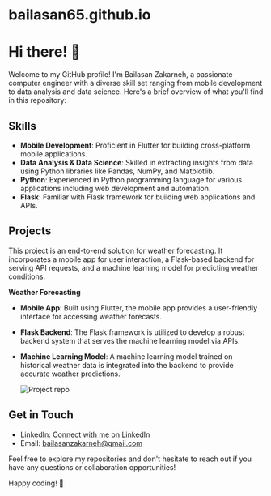 # bailasan65.github.io
# Hi there! 👋

Welcome to my GitHub profile! I'm Bailasan Zakarneh, a passionate computer engineer with a diverse skill set ranging from mobile development to data analysis and data science. Here's a brief overview of what you'll find in this repository:

## Skills

- **Mobile Development**: Proficient in Flutter for building cross-platform mobile applications.
- **Data Analysis & Data Science**: Skilled in extracting insights from data using Python libraries like Pandas, NumPy, and Matplotlib.
- **Python**: Experienced in Python programming language for various applications including web development and automation.
- **Flask**: Familiar with Flask framework for building web applications and APIs.

## Projects

This project is an end-to-end solution for weather forecasting. It incorporates a mobile app for user interaction, a Flask-based backend for serving API requests, and a machine learning model for predicting weather conditions.

 **Weather Forecasting**  
 - **Mobile App**: Built using Flutter, the mobile app provides a user-friendly interface for accessing weather forecasts.
- **Flask Backend**: The Flask framework is utilized to develop a robust backend system that serves the machine learning model via APIs.
- **Machine Learning Model**: A machine learning model trained on historical weather data is integrated into the backend to provide accurate weather predictions.

   ![Project repo]([https://github.com/bailasan65/Time_Series_Project])


## Get in Touch

- LinkedIn: [Connect with me on LinkedIn](https://www.linkedin.com/in/bailasan-zakarneh-05757a1b3)
- Email: [bailasanzakarneh@gmail.com](mailto:bailasanzakarneh@gmail.com)

Feel free to explore my repositories and don't hesitate to reach out if you have any questions or collaboration opportunities!

Happy coding! 🚀
